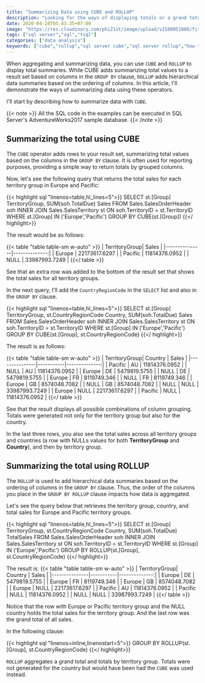 ```yaml
---
title: "Summarizing Data using CUBE and ROLLUP"
description: "Looking for the ways of displaying totals or a grand total in your query result? Click to learn how to do that using CUBE and ROLLUP."
date: 2020-04-28T05:43:35+07:00
image: "https://res.cloudinary.com/phi21st/image/upload/v1588051806/fitrianingrum.me/2020_cube-rollup.png"
tags: ["sql server","sql","tsql"]
categories: ["data analysis"]
keywords: ["cube","rollup","sql server cube","sql server rollup","how to use cube rollup", "cube vs rollup"]
---
```


When aggregating and summarizing data, you can use `CUBE` and `ROLLUP` to display total summaries.
While CUBE adds summarizing total values to a result set based on columns in the `GROUP BY` clause, 
`ROLLUP` adds hierarchical data summaries based on the ordering of columns.
In this article, I'll demonstrate the ways of summarizing data using these operators.

I'll start by describing how to summarize data with `CUBE`. 

{{< note >}}
All the SQL code in the examples can be executed in SQL Server's AdventureWorks2017 sample database.
{{< /note >}}

## Summarizing the total using CUBE

The `CUBE` operator adds rows to your result set, summarizing total values based on the columns in the `GROUP BY` clause.
It is often used for reporting purposes, providing a simple way to return totals by grouped columns.

Now, let's see the following query that returns the total sales for each territory group in Europe and Pacific:

{{< highlight sql "linenos=table,hl_lines=5">}}
SELECT	st.[Group] TerritoryGroup, SUM(soh.TotalDue) Sales
FROM	Sales.SalesOrderHeader soh
		INNER JOIN Sales.SalesTerritory st ON soh.TerritoryID = st.TerritoryID
WHERE	st.[Group] IN ('Europe','Pacific')
GROUP BY CUBE(st.[Group])
{{</ highlight>}}

The result would be as follows:

{{< table "table table-sm w-auto" >}}
| TerritoryGroup| Sales		    |
|---------------|--------------:|
| Europe		| 22173617.6297 |
| Pacific		| 11814376.0952	|
| NULL			| 33987993.7249 |
{{</ table >}}

See that an extra row was added to the bottom of the result set that shows the total sales for all territory groups.

In the next query, I'll add the `CountryRegionCode` in the `SELECT` list and also in the `GROUP BY` clause.

{{< highlight sql "linenos=table,hl_lines=5">}}
SELECT	st.[Group] TerritoryGroup, st.CountryRegionCode Country, SUM(soh.TotalDue) Sales
FROM	Sales.SalesOrderHeader soh
		INNER JOIN Sales.SalesTerritory st ON soh.TerritoryID = st.TerritoryID
WHERE	st.[Group] IN ('Europe','Pacific')
GROUP BY CUBE(st.[Group], st.CountryRegionCode)
{{</ highlight>}}

The result is as follows:

{{< table "table table-sm w-auto" >}}
| TerritoryGroup| Country	|		Sales	|
|---------------|-----------|--------------:|
| Pacific		| AU		| 11814376.0952	|
| NULL			| AU		| 11814376.0952	|
| Europe		| DE		| 5479819.5755	|
| NULL			| DE		| 5479819.5755	|
| Europe		| FR		| 8119749.346	|
| NULL			| FR		| 8119749.346	|
| Europe		| GB		| 8574048.7082	|
| NULL			| GB		| 8574048.7082	|
| NULL			| NULL		| 33987993.7249	|
| Europe		| NULL		| 22173617.6297	|
| Pacific		| NULL		| 11814376.0952	|
{{</ table >}}

See that the result displays all possible combinations of column grouping.
Totals were generated not only for the territory group but also for the country.

In the last three rows, you also see the total sales across all territory groups and countries (a row with NULLs values for both **TerritoryGroup** and **Country**),
 and then by territory group.

## Summarizing the total using ROLLUP 

The `ROLLUP` is used to add hierarchical data summaries based on the ordering of columns in the `GROUP BY` clause.
Thus, the order of the columns you place in the `GROUP BY ROLLUP` clause impacts how data is aggregated. 

Let's see the query below that retrieves the territory group, country, and total sales for Europe and Pacific territory groups.

{{< highlight sql "linenos=table,hl_lines=5">}}
SELECT	st.[Group] TerritoryGroup, st.CountryRegionCode Country, SUM(soh.TotalDue) TotalSales
FROM	Sales.SalesOrderHeader soh
		INNER JOIN Sales.SalesTerritory st ON soh.TerritoryID = st.TerritoryID
WHERE	st.[Group] IN ('Europe','Pacific')
GROUP BY ROLLUP(st.[Group], st.CountryRegionCode)
{{</ highlight>}}

The result is:
{{< table "table table-sm w-auto" >}}
| TerritoryGroup| Country	|		Sales	|
|---------------|-----------|--------------:|
| Europe		| DE		| 5479819.5755	|
| Europe		| FR		| 8119749.346	|
| Europe		| GB		| 8574048.7082	|
| Europe		| NULL		| 22173617.6297	|
| Pacific		| AU		| 11814376.0952	|
| Pacific		| NULL		| 11814376.0952	|
| NULL			| NULL		| 33987993.7249	|
{{</ table >}}

Notice that the row with Europe or Pacific territory group and the NULL country holds the total sales for the territory group.
And the last row was the grand total of all sales.

In the following clause:

{{< highlight sql "linenos=inline,linenostart=5">}}
GROUP BY ROLLUP(st.[Group], st.CountryRegionCode)
{{</ highlight>}}

`ROLLUP` aggregates a grand total and totals by territory group. 
Totals were not generated for the country but would have been had the `CUBE` was used instead. 